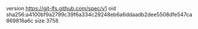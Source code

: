 version https://git-lfs.github.com/spec/v1
oid sha256:a4100bf9a2799c39f6a334c29248eb6a6ddaadb2dee5508dfe547ca869816a6c
size 3758
